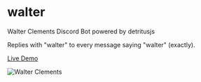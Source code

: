 # walter

Walter Clements Discord Bot
powered by detritusjs

Replies with "walter" to every message saying "walter" (exactly).

[Live Demo](https://discordapp.com/oauth2/authorize?client_id=691271295987351562&permissions=0&scope=bot)

![Walter Clements](https://i.kym-cdn.com/photos/images/newsfeed/001/436/042/8b6.jpg)
